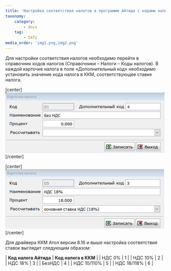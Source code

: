 ```yaml
---
title: 'Настройка соответствия налогов в программе Айтида с кодами налогов в ККМ.'
taxonomy:
    category:
        - docs
    tag:
        - 54fz
media_order: 'img1.png,img2.png'
---
```


Для настройки соответствия налогов необходимо перейти в справочник кодов налогов (Справочники – Налоги – Коды налогов). В каждой карточке налога в поле «Дополнительный код» необходимо установить значение кода налога в ККМ, соответствующее ставке налога.

[center]
![](img1.png)
[/center]

[center]
![](img2.png)
[/center]

Для драйвера ККМ Атол версии 8.16 и выше настройка соответствия ставок выглядит следующим образом:

| **Код налога Айтида** | **Код налога в ККМ** |
| НДС 0% | 1 |
| НДС 10% | 2 |
| НДС 18% | 3 |
| БезНДС | 4 |
| НДС 10/110% | 5 |
| НДС 18/118% | 6 |
